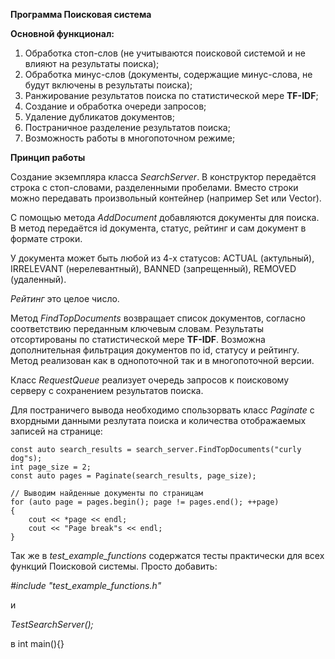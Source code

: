 **Программа Поисковая система**

**Основной функционал:**

1) Обработка стоп-слов (не учитываются поисковой системой и не влияют на результаты поиска);
2) Обработка минус-слов (документы, содержащие минус-слова, не будут включены в результаты поиска);
3) Ранжирование результатов поиска по статистической мере **TF-IDF**;
4) Создание и обработка очереди запросов;
5) Удаление дубликатов документов;
6) Постраничное разделение результатов поиска;
7) Возможность работы в многопоточном режиме;

**Принцип работы**

Создание экземпляра класса *SearchServer*. В конструктор передаётся строка с стоп-словами, разделенными пробелами. Вместо строки можно передавать произвольный контейнер (например Set или Vector).

С помощью метода *AddDocument* добавляются документы для поиска. В метод передаётся id документа, статус, рейтинг и сам документ в формате строки.

У документа может быть любой из 4-х статусов: ACTUAL (актульный), IRRELEVANT (нерелевантный), BANNED (запрещенный), REMOVED (удаленный).

*Рейтинг* это целое число.

Метод *FindTopDocuments* возвращает список документов, согласно соответствию переданным ключевым словам. Результаты отсортированы по статистической мере **TF-IDF**. Возможна дополнительная фильтрация документов по id, статусу и рейтингу. Метод реализован как в однопоточной так и в многопоточной версии.

Класс *RequestQueue* реализует очередь запросов к поисковому серверу с сохранением результатов поиска.

Для постраничего вывода необходимо спользорвать класс *Paginate* с вхордными данными резлутата поиска и количества отображаемых записей на странице:

	const auto search_results = search_server.FindTopDocuments("curly dog"s);
    int page_size = 2;
    const auto pages = Paginate(search_results, page_size);

    // Выводим найденные документы по страницам
    for (auto page = pages.begin(); page != pages.end(); ++page) 
    {
        cout << *page << endl;
        cout << "Page break"s << endl;
    }

Так же в *test_example_functions* содержатся тесты практически для всех функций Поисковой системы. Просто добавить:  

*#include "test_example_functions.h"*

и 

*TestSearchServer();*

в int main(){}
